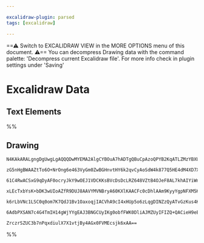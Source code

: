 ```yaml
---

excalidraw-plugin: parsed
tags: [excalidraw]

---
```

==⚠  Switch to EXCALIDRAW VIEW in the MORE OPTIONS menu of this document. ⚠== You can decompress Drawing data with the command palette: 'Decompress current Excalidraw file'. For more info check in plugin settings under 'Saving'


# Excalidraw Data

## Text Elements
%%
## Drawing
```compressed-json
N4KAkARALgngDgUwgLgAQQQDwMYEMA2AlgCYBOuA7hADTgQBuCpAzoQPYB2KqATLZMzYBXUtiRoIACyhQ4zZAHoFAc0JRJQgEYA6bGwC2CgF7N6hbEcK4OCtptbErHALRY8RMpWdx8Q1TdIEfARcZgRmBShcZQUebQAObQBmGjoghH0EDihmbgBtcDBQMBKIEm4IABkAeQB2aoANAHEAWQ5agE4AKQA2UkwAFgBNAFVNDgAVGFSSyFhECqIOJH5S

zG5nHgBWAAZtTo6O+NrOng6e463VyGm0ZwBGHnvtHY6k2qvCyAoSdW4k877Q5HE4dM4XD7XKQIQjKaTce61bQ9HaonY9e47JJbe5bHrbKHWZTBbg7KHMKCkNgAawQAGE2Pg2KQKgBie4IDkcmalTS4bDU5RUoQcYgMpksiSU6zMOC4QLZHmQABmhHw+AAyrASRJBB4lRAKVTaQB1X6Sbh8L6Gyk0hBamA69B68pQ4Vw5bMXJoe5Qthy7BqW6oTFk

61C4RwACSxG9qDyAF0ocryJkY9wOEJ1VDCKKsBVcDsDcLRZ648VZtB4OJeF8AL7khAIYiWnZbWrxAZvJLxKGMFjsLg+33W/usTgAOU4YgROwGtS7WwBvethGYABF0lBm9xlQQwlDNMJRQBRYKZbJxzPZ61CODEXDbls+hdtts8JIDNu1KFLakZrN8F/NgBR3NA93wA9rTgNhcxyfIvjAApZhKMMULAHZEKTRDkJQgEeiBQ5jlOc5LmuEoHiRFE0Q

xLEcTxbYsK+bDK3wUIoAZfR9DUJ8AAVYMVNBryA60KXlKAACFc0cDhlAAm9KyyYgpNFXM5KEwDySiUgoAAQVIKkKEkEJn1QYSoSU/TDOM3BTOEwo63AFiIFwOA4C1R8awraBjMyRZYXhVYGEIBAKAk/lBRLMVGWZNllXihKeQgbARAVKAo23fQtWNekYsldB2U5IqkpSgysnSzLwoFCMRWiiUKmlDhZXlcqStS8qMoyAAxNVNW1GtDUZV1CmS9rs

k6rLbVNc1LSC0q0om7K7QdJ1Bv1OaxoqjIACVhA9cI4xHUp5o6zLqgDINZzQyATvGzKus4KAutwbj8GDT5js2iaHuyDVCCMGseGu0ayrujIJiwPSiGUId0GCZUoDa0Gtsm8SrLYIyTPkkTPuRiaT1FdHMdsgsDIxpGFsyompgWCQoqS5hsCpdUGm4HoBg+gQmcZfAhn+MFtF2fE8UxbFcR6IKjDYAxuArSB6AIIQa3uByNrxzLdtqssKnpoKhRIP

6AdbPXSAN7c4G4TmIH14gWjYYgEAJ3BNGCUyIKg0obfFWK0DliAJMZUyIFIZQ+QACieH9eERaho6jvYtgASgNbaEGULN5R10PcAjpIyV4PPY4/fOE+T1WRtuqAltpc6oEHK9NJGlMXoQVO81N2TZetLJndd7hKSVqFsCIC20AHhAoQ4Fv+9IQfrWEKAlhrcfy9KOwACsEGwHINSnuA7Ydp2XbA1B3Ynkb+TrxgJml/Au8reYBrCYJt8HA0UopAwa

ZrczrSZUC3b7nPqxdiulX7X1vtjBy4AGx0FVMEcsjk6xAA==
```
%%